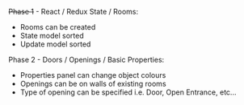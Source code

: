 ~~Phase 1~~ - React / Redux State / Rooms:
* Rooms can be created
* State model sorted
* Update model sorted

Phase 2 - Doors / Openings / Basic Properties:
* Properties panel can change object colours
* Openings can be on walls of existing rooms
* Type of opening can be specified i.e. Door, Open Entrance, etc... 